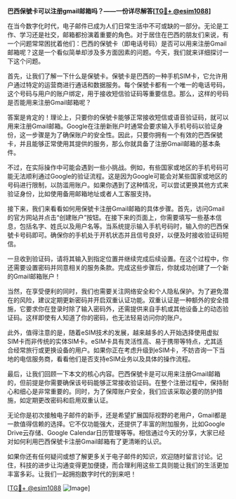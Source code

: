 **巴西保號卡可以注册gmail邮箱吗？——一份详尽解答[[TG💪+ @esim1088](https://t.me/s/esim1088)]**

在当今数字化时代，电子邮件已成为人们日常生活中不可或缺的一部分。无论是工作、学习还是社交，邮箱都扮演着重要的角色。对于居住在巴西的朋友们来说，有一个问题常常困扰着他们：巴西的保號卡（即电话号码）是否可以用来注册Gmail邮箱呢？这是一个看似简单却涉及多方面因素的问题。今天，我们就来详细探讨一下这个问题。

首先，让我们了解一下什么是保號卡。保號卡是巴西的一种手机SIM卡，它允许用户通过特定的运营商进行通话和数据服务。每个保號卡都有一个唯一的电话号码，这个号码与用户的账户绑定，用于接收短信验证码等重要信息。那么，这样的号码是否能用来注册Gmail邮箱呢？

答案是肯定的！理论上，只要你的保號卡能够正常接收短信或语音验证码，就可以用来注册Gmail邮箱。Google在注册新账户时通常会要求输入手机号码以验证身份，这一步骤是为了确保账户的安全性。因此，只要你拥有一个有效的巴西保號卡，并且能够正常使用其提供的服务，那么你就具备了注册Gmail邮箱的基本条件。

不过，在实际操作中可能会遇到一些小挑战。例如，有些国家或地区的手机号码可能无法顺利通过Google的验证流程。这是因为Google可能会对某些国家或地区的号码进行限制，以防滥用账户。如果你遇到了这种情况，可以尝试更换其他方式来验证身份，比如使用备用邮箱地址或者人工客服支持。

接下来，我们来看看如何用保號卡注册Gmail邮箱的具体步骤。首先，访问Gmail的官方网站并点击“创建账户”按钮。在接下来的页面上，你需要填写一些基本信息，包括名字、姓氏以及用户名等。当系统提示输入手机号码时，输入你的巴西保號卡号码即可。确保你的手机处于开机状态并且信号良好，以便及时接收验证码短信。

一旦收到验证码，请将其输入到指定位置并继续完成后续设置。在这个过程中，你还需要设置密码并同意相关的服务条款。完成这些步骤后，你就成功创建了一个新的Gmail邮箱账户！

当然，在享受便利的同时，我们也需要关注网络安全和个人隐私保护。为了避免潜在的风险，建议定期更新密码并开启双重认证功能。双重认证是一种额外的安全措施，它要求你在登录时除了输入密码外，还需提供来自手机或其他设备上的动态验证码。这样即使有人知道了你的密码，也无法轻易访问你的账户。

此外，值得注意的是，随着eSIM技术的发展，越来越多的人开始选择使用虚拟SIM卡而非传统的实体SIM卡。eSIM卡具有灵活性高、易于携带等特点，尤其适合经常旅行或更换设备的用户。如果你正在考虑升级到eSIM卡，不妨咨询一下当地的电信服务商，看看他们是否支持eSIM业务以及具体的操作流程。

最后，让我们回顾一下本文的核心内容。巴西保號卡是可以用来注册Gmail邮箱的，但前提是你需要确保该号码能够正常接收验证码。在整个注册过程中，保持耐心和细心是非常重要的。同时，为了保障账户安全，我们应该采取必要的防护措施，如定期更改密码和启用双重认证。

无论你是初次接触电子邮件的新手，还是希望扩展国际视野的老用户，Gmail都是一款值得信赖的选择。它不仅功能强大，还提供了丰富的附加服务，比如Google Drive云存储、Google Calendar日历管理等等。相信通过今天的分享，大家已经对如何利用巴西保號卡注册Gmail邮箱有了更清晰的认识。

如果你还有任何疑问或想了解更多关于电子邮件的知识，欢迎随时留言讨论。记住，科技的进步让沟通变得更加便捷，而合理利用这些工具则能让我们的生活更加丰富多彩。让我们一起拥抱数字时代的到来吧！

[[TG💪+ @esim1088](https://t.me/s/esim1088) ![Image](https://i.postimg.cc/4NQfJmqS/Snipaste-2025-05-13-00-14-12.png)]